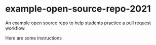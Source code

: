 # example-open-source-repo-2021

An example open source repo to help students practice a pull request workflow.


Here are some instructions